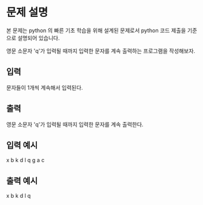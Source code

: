 # 문제 설명

본 문제는 python 의 빠른 기초 학습을 위해 설계된 문제로서 python 코드 제출을 기준으로 설명되어 있습니다.

영문 소문자 'q'가 입력될 때까지
입력한 문자를 계속 출력하는 프로그램을 작성해보자.

## 입력

문자들이 1개씩 계속해서 입력된다.

## 출력

영문 소문자 'q'가 입력될 때까지 입력한 문자를 계속 출력한다.

## 입력 예시

x
b
k
d
l
q
g
a
c

## 출력 예시

x
b
k
d
l
q

